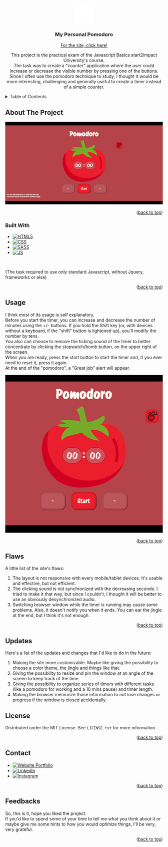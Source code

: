 <!-- Improved compatibility of back to top link: See: https://github.com/othneildrew/Best-README-Template/pull/73 -->
<a name="readme-top"></a>
<!--
*** Thanks for checking out the Best-README-Template. If you have a suggestion
*** that would make this better, please fork the repo and create a pull request
*** or simply open an issue with the tag "enhancement".
*** Don't forget to give the project a star!
*** Thanks again! Now go create something AMAZING! :D
-->



<!-- PROJECT SHIELDS -->
<!--
*** I'm using markdown "reference style" links for readability.
*** Reference links are enclosed in brackets [ ] instead of parentheses ( ).
*** See the bottom of this document for the declaration of the reference variables
*** for contributors-url, forks-url, etc. This is an optional, concise syntax you may use.
*** https://www.markdownguide.org/basic-syntax/#reference-style-links
-->

<!-- PROJECT LOGO -->
<br />
<div align="center">
  <a href="https://github.com/LonneWW/pomodoro">
    <img src="/assets/img/logo.png" alt="Logo" width="60" height="60">
  </a>

<h3 align="center">My Personal Pomodoro</h3>

[For the site, click here!](https://lonneww.github.io/pomodoro/)

  <p align="center">
    This project is the practical exam of the Javascript Basics start2impact University's course. </br>
    The task was to create a "counter" application where the user could increase or decrease the visible number by pressing one of the buttons.
     Since I often use the pomodoro technique to study, I thought it would be more interesting, challenging and generally useful to create a timer instead of a simple counter.
  </p>
</div>




<!-- TABLE OF CONTENTS -->
<details>
  <summary>Table of Contents</summary>
  <ol>
    <li>
      <a href="#about-the-project">About The Project</a>
      <ul>
        <li><a href="#built-with">Built With</a></li>
      </ul>
    </li>
    <li><a href="#usage">Usage</a></li>
    <li><a href="#flaws">Flaws</a></li>
    <li><a href="#updates">Updates</a></li>
    <li><a href="#license">License</a></li>
    <li><a href="#contact">Contact</a></li>
    <li><a href="#feedbacks">Feedbacks</a></li>
  </ol>
</details>



<!-- ABOUT THE PROJECT -->
## About The Project

![Website Image](assets/img/ogImage.png)

<p align="right">(<a href="#readme-top">back to top</a>)</p>



### Built With

* [![HTML5][html-badge]][html-url]
* [![CSS][css-badge]][css-url]
* [![SASS][sass-badge]][sass-url]
* [![JS][js-badge]][js-url]


  
</br>

(The task required to use only standard Javascript, without Jquery, frameworks or else)

<p align="right">(<a href="#readme-top">back to top</a>)</p>



<!-- USAGE EXAMPLES -->
## Usage

I think most of its usage is self explanatory. </br>
Before you start the timer, you can increase and decrease the number of minutes using the +/- buttons. If you hold the Shift key (or, with devices without a keyboard, if the "shift" button is lightened up), you'll modify the number by tens. </br>
You also can choose to remove the ticking sound of the timer to better concentrate by clicking the stopwatch/bomb button, on the upper right of the screen. </br>
When you are ready, press the start button to start the timer and, if you ever need to reset it, press it again. </br>
At the and of the "pomodoro", a "Great job" alert will appear.

![Website Preview](assets/img/preview.png)

<p align="right">(<a href="#readme-top">back to top</a>)</p>



<!-- FLAWS -->
## Flaws

A little list of the site's flaws:
1. The layout is not responsive with every mobile/tablet devices. It's usable and effective, but not efficient.
2. The clicking sound is not synchronized with the decreasing seconds. I tried to make it that way, but since I couldn't, I thought it will be better to use an obviously desynchronized audio.
3. Switching browser window while the timer is running may cause some problems. Also, it doesn't notify you when it ends. You can ear the jingle at the end, but I think it's not enough.

<p align="right">(<a href="#readme-top">back to top</a>)</p>

<!-- UPDATES -->
## Updates

Here's a list of the updates and changes that I'd like to do in the future:
1. Making the site more customizable. Maybe like giving the possibility to choose a color theme, the jingle and things like that.
2. Giving the possibility to resize and pin the window at an angle of the screen to keep track of the time.
3. Giving the possibility to organize series of timers with different tasks (like a pomodoro for working and a 10 mins pause) and timer length.
4. Making the browser memorize those information to not lose changes or progress if the window is closed accidentally.

<!-- LICENSE -->
## License

Distributed under the MIT License. See `LICENSE.txt` for more information.

<p align="right">(<a href="#readme-top">back to top</a>)</p>



<!-- CONTACT -->
## Contact

* [![Website Portfolio][site-badge]][site-url]
* [![LinkedIn][linkedin-shield]][linkedin-url]
* [![Instagram][instagram-shield]][instagram-url]


<p align="right">(<a href="#readme-top">back to top</a>)</p>



<!-- FEEDBACKS -->
## Feedbacks

So, this is it, hope you liked the project. </br>
If you'd like to spend some of your time to tell me what you think about it or maybe give me some hints to how you would optimize things, I'll be very, very grateful.

<p align="right">(<a href="#readme-top">back to top</a>)</p>


[html-badge]: https://img.shields.io/badge/HTML-grey?style=flat&logo=html5&logoColor=%23E34F26
[html-url]: https://html.it
[css-badge]: https://img.shields.io/badge/CSS-grey?style=flat&logo=css3&logoColor=%231572B6
[css-url]: https://www.w3schools.com/css/
[sass-badge]: https://img.shields.io/badge/SASS-grey?style=flat&logo=sass&logoColor=%23CC6699
[sass-url]: https://sass-lang.com
[js-badge]: https://img.shields.io/badge/Javascript-grey?style=flat&logo=javascript&logoColor=%23F7DF1E
[js-url]: https://www.w3schools.com/js/

[site-badge]: https://img.shields.io/badge/Website-grey?style=flat
[site-url]: https://lonneww.github.io/portfolio/
[instagram-shield]: https://img.shields.io/badge/Instagram-grey?style=flat&logo=instagram&logoColor=%23E4405F
[instagram-url]: https://instagram.com/samuelbaz?igshid=MzNlNGNkZWQ4Mg==
[linkedin-shield]: https://img.shields.io/badge/Linkedin-grey?style=flat&logo=linkedin&logoColor=%230A66C2
[linkedin-url]: https://www.linkedin.com/in/samuel-barbieri-100886208/

